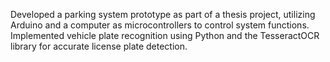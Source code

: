 Developed a parking system prototype as part of a thesis project, utilizing Arduino and a computer as microcontrollers to control system functions. 
Implemented vehicle plate recognition using Python and the TesseractOCR library for accurate license plate detection.
